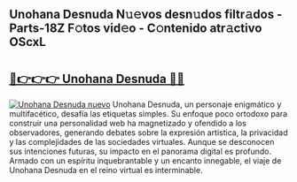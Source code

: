 ## Unohana Desnuda N𝚞𝚎vos desn𝚞dos filtr𝚊dos - Parts-18Z F𝚘tos vid𝚎o - C𝚘ntenido atr𝚊ctivo OScxL

# <h2><a href="http://mb85dqb.tromn.icu/?c=Unohana+Desnuda">🔗👉👉👉 Unohana Desnuda 🔗🔗</a></h2>

[![Unohana Desnuda nuevo](https://i.imgur.com/pEAQMta.gif)](http://mb85dqb.tromn.icu/?c=Unohana+Desnuda)
Unohana Desnuda, un personaje enigmático y multifacético, desafía las etiquetas simples. Su enfoque poco ortodoxo para construir una personalidad web ha magnetizado y ofendido a los observadores, generando debates sobre la expresión artística, la privacidad y las complejidades de las sociedades virtuales. Aunque se desconocen sus intenciones futuras, su impacto en el panorama digital es profundo. Armado con un espíritu inquebrantable y un encanto innegable, el viaje de Unohana Desnuda en el reino virtual es interminable.

